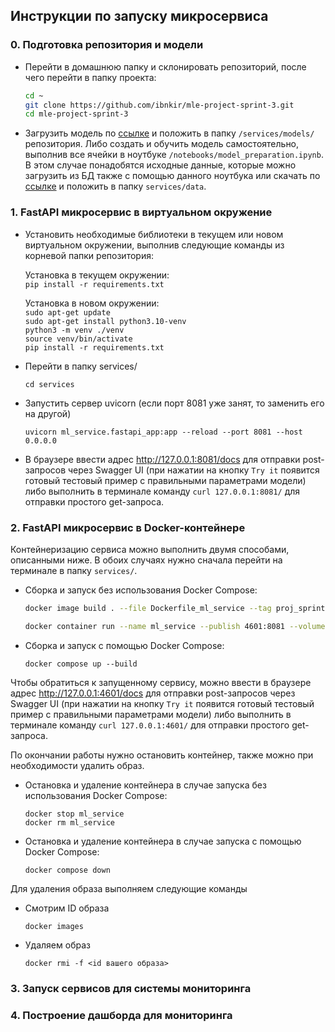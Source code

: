 ## Инструкции по запуску микросервиса

### 0. Подготовка репозитория и модели
- Перейти в домашнюю папку и склонировать репозиторий, после чего перейти в папку проекта:
    ```bash
    cd ~
    git clone https://github.com/ibnkir/mle-project-sprint-3.git
    cd mle-project-sprint-3
    ```
- Загрузить модель по [ссылке](https://disk.yandex.ru/d/Ce6MX9OaWiyOKA) и положить в папку 
`/services/models/` репозитория. Либо создать и обучить модель самостоятельно, выполнив все ячейки в ноутбуке 
`/notebooks/model_preparation.ipynb`. В этом случае понадобятся исходные данные, которые можно загрузить из БД также с помощью данного ноутбука или скачать по [ссылке](https://disk.yandex.ru/d/OIInLdG4dZMVZA) и положить в папку ```services/data```.

### 1. FastAPI микросервис в виртуальном окружение
- Установить необходимые библиотеки в текущем или новом виртуальном окружении, 
выполнив следующие команды из корневой папки репозитория:

    Установка в текущем окружении:<br>
        ```
        pip install -r requirements.txt
        ```

    Установка в новом окружении:<br>
        ```sudo apt-get update```<br>
        ```sudo apt-get install python3.10-venv```<br>
        ```python3 -m venv ./venv```<br>
        ```source venv/bin/activate```<br> 
        ```pip install -r requirements.txt```

- Перейти в папку services/
   ```
   cd services
   ```

- Запустить сервер uvicorn (если порт 8081 уже занят, то заменить его на другой)
   ```
   uvicorn ml_service.fastapi_app:app --reload --port 8081 --host 0.0.0.0
   ```

- В браузере ввести адрес http://127.0.0.1:8081/docs для отправки post-запросов через Swagger UI
(при нажатии на кнопку `Try it` появится готовый тестовый пример с правильными параметрами модели) либо выполнить в терминале команду ```curl 127.0.0.1:8081/``` для отправки простого get-запроса.

### 2. FastAPI микросервис в Docker-контейнере
Контейнеризацию сервиса можно выполнить двумя способами, описанными ниже.
В обоих случаях нужно сначала перейти на терминале в папку `services/`.

- Сборка и запуск без использования Docker Compose:
    ```bash
    docker image build . --file Dockerfile_ml_service --tag proj_sprint3:ml_service
    
    docker container run --name ml_service --publish 4601:8081 --volume=./models:/price_app/models --env-file .env proj_sprint3:ml_service
    ```

- Сборка и запуск с помощью Docker Compose:
    ```
    docker compose up --build
    ```

Чтобы обратиться к запущенному сервису, можно ввести в браузере адрес http://127.0.0.1:4601/docs для отправки post-запросов через Swagger UI (при нажатии на кнопку `Try it` появится готовый тестовый пример с правильными параметрами модели) либо выполнить в терминале команду ```curl 127.0.0.1:4601/``` для отправки простого get-запроса.

По окончании работы нужно остановить контейнер, также можно при необходимости удалить образ.

- Остановка и удаление контейнера в случае запуска без использования Docker Compose:
    ```
    docker stop ml_service
    docker rm ml_service
    ```

- Остановка и удаление контейнера в случае запуска с помощью Docker Compose:
    ```
    docker compose down
    ```

Для удаления образа выполняем следующие команды
- Смотрим ID образа
    ```
    docker images
    ```
- Удаляем образ
    ```
    docker rmi -f <id вашего образа>
    ```

### 3. Запуск сервисов для системы мониторинга

### 4. Построение дашборда для мониторинга